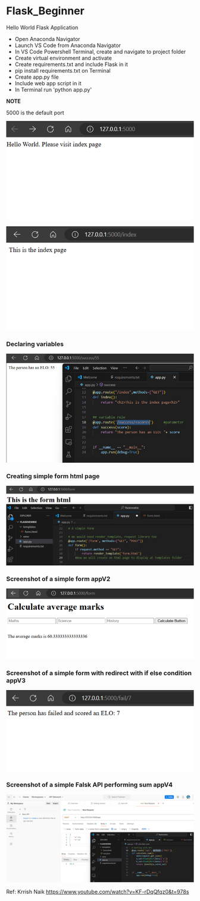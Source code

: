 # Flask_Beginner

Hello World Flask Application
- Open Anaconda Navigator
- Launch VS Code from Anaconda Navigator
- In VS Code Powershell Terminal, create and navigate to project folder
- Create virtual environment and activate
- Create requirements.txt and include Flask in it
- pip install requirements.txt on Terminal
- Create app.py file
- Include web app script in it
- In Terminal run 'python app.py'

**NOTE**

5000 is the default port


![alt text](https://github.com/rog-SARTHAK/Flask_Beginner/blob/main/Assets/01.png)

![alt text](https://github.com/rog-SARTHAK/Flask_Beginner/blob/main/Assets/02.png)


### Declaring variables

![alt text](https://github.com/rog-SARTHAK/Flask_Beginner/blob/main/Assets/03.png)

### Creating simple form html page

![alt text](https://github.com/rog-SARTHAK/Flask_Beginner/blob/main/Assets/04.png)

### Screenshot of a simple form appV2

![alt text](https://github.com/rog-SARTHAK/Flask_Beginner/blob/main/Assets/05.png)

### Screenshot of a simple form with redirect with if else condition appV3

![alt text](https://github.com/rog-SARTHAK/Flask_Beginner/blob/main/Assets/06.png)


### Screenshot of a simple Falsk API performing sum appV4

![alt text](https://github.com/rog-SARTHAK/Flask_Beginner/blob/main/Assets/07.png)

Ref: Krrish Naik
https://www.youtube.com/watch?v=KF-rDqQfqz0&t=978s
